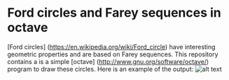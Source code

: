 # Ford circles and Farey sequences in octave

[Ford circles] (https://en.wikipedia.org/wiki/Ford_circle) have interesting geometric properties and are based on Farey sequences.
This repository contains a is a simple [octave] (http://www.gnu.org/software/octave/) program to draw these circles.
Here is an example of the output:
![alt text](https://github.com/courville/fordcircle/raw/cford.svn "Ford circles")
